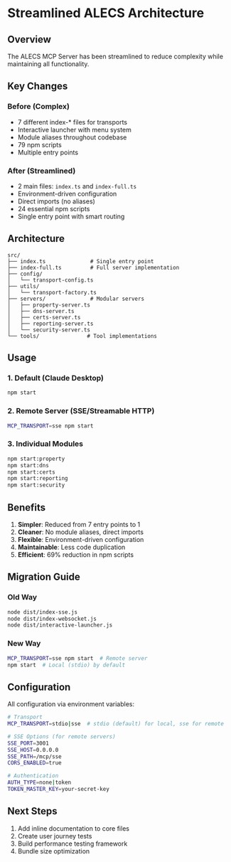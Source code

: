 # Streamlined ALECS Architecture

## Overview

The ALECS MCP Server has been streamlined to reduce complexity while maintaining all functionality.

## Key Changes

### Before (Complex)
- 7 different index-* files for transports
- Interactive launcher with menu system  
- Module aliases throughout codebase
- 79 npm scripts
- Multiple entry points

### After (Streamlined)
- 2 main files: `index.ts` and `index-full.ts`
- Environment-driven configuration
- Direct imports (no aliases)
- 24 essential npm scripts
- Single entry point with smart routing

## Architecture

```
src/
├── index.ts              # Single entry point
├── index-full.ts         # Full server implementation
├── config/
│   └── transport-config.ts
├── utils/
│   └── transport-factory.ts
├── servers/              # Modular servers
│   ├── property-server.ts
│   ├── dns-server.ts
│   ├── certs-server.ts
│   ├── reporting-server.ts
│   └── security-server.ts
└── tools/               # Tool implementations
```

## Usage

### 1. Default (Claude Desktop)
```bash
npm start
```

### 2. Remote Server (SSE/Streamable HTTP)
```bash
MCP_TRANSPORT=sse npm start
```

### 3. Individual Modules
```bash
npm start:property
npm start:dns
npm start:certs
npm start:reporting
npm start:security
```

## Benefits

1. **Simpler**: Reduced from 7 entry points to 1
2. **Cleaner**: No module aliases, direct imports
3. **Flexible**: Environment-driven configuration
4. **Maintainable**: Less code duplication
5. **Efficient**: 69% reduction in npm scripts

## Migration Guide

### Old Way
```bash
node dist/index-sse.js
node dist/index-websocket.js
node dist/interactive-launcher.js
```

### New Way
```bash
MCP_TRANSPORT=sse npm start  # Remote server
npm start  # Local (stdio) by default
```

## Configuration

All configuration via environment variables:

```bash
# Transport
MCP_TRANSPORT=stdio|sse  # stdio (default) for local, sse for remote

# SSE Options (for remote servers)
SSE_PORT=3001
SSE_HOST=0.0.0.0
SSE_PATH=/mcp/sse
CORS_ENABLED=true

# Authentication
AUTH_TYPE=none|token
TOKEN_MASTER_KEY=your-secret-key
```

## Next Steps

1. Add inline documentation to core files
2. Create user journey tests
3. Build performance testing framework
4. Bundle size optimization